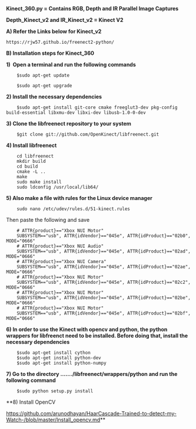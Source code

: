 **Kinect_360.py = Contains RGB, Depth and IR Parallel Image Captures**

**Depth_Kinect_v2 and IR_Kinect_v2 = Kinect V2**

**A) Refer the Links below for Kinect_v2**
  
  	https://rjw57.github.io/freenect2-python/

**B) Installation steps for Kinect_360**

**1)  Open a terminal and run the following commands**
        
        $sudo apt-get update
        
        $sudo apt-get upgrade
**2) Install the necessary dependencies**
        
        $sudo apt-get install git-core cmake freeglut3-dev pkg-config build-essential libxmu-dev libxi-dev libusb-1.0-0-dev
        
**3) Clone the libfreenect repository to your system**
        
        $git clone git://github.com/OpenKinect/libfreenect.git
	
**4) Install libfreenect**

        cd libfreenect
        mkdir build
        cd build
        cmake -L ..
        make
        sudo make install
        sudo ldconfig /usr/local/lib64/

**5) Also make a file with rules for the Linux device manager**

        sudo nano /etc/udev/rules.d/51-kinect.rules

Then paste the following and save
        
        # ATTR{product}=="Xbox NUI Motor"
        SUBSYSTEM=="usb", ATTR{idVendor}=="045e", ATTR{idProduct}=="02b0", MODE="0666"
        # ATTR{product}=="Xbox NUI Audio"
        SUBSYSTEM=="usb", ATTR{idVendor}=="045e", ATTR{idProduct}=="02ad", MODE="0666"
        # ATTR{product}=="Xbox NUI Camera"
        SUBSYSTEM=="usb", ATTR{idVendor}=="045e", ATTR{idProduct}=="02ae", MODE="0666"
        # ATTR{product}=="Xbox NUI Motor"
        SUBSYSTEM=="usb", ATTR{idVendor}=="045e", ATTR{idProduct}=="02c2", MODE="0666"
        # ATTR{product}=="Xbox NUI Motor"
        SUBSYSTEM=="usb", ATTR{idVendor}=="045e", ATTR{idProduct}=="02be", MODE="0666"
        # ATTR{product}=="Xbox NUI Motor"
        SUBSYSTEM=="usb", ATTR{idVendor}=="045e", ATTR{idProduct}=="02bf", MODE="0666"

**6) In order to use the Kinect with opencv and python, the python wrappers for libfreenct need to be installed. Before doing that, install the necessary dependencies**

        $sudo apt-get install cython
        $sudo apt-get install python-dev
        $sudo apt-get install python-numpy
        
 **7) Go to the directory ……./libfreenect/wrappers/python and run the following command**
 
        $sudo python setup.py install
	
 **8)  Install OpenCV
 
 https://github.com/arunodhayan/HaarCascade-Trained-to-detect-my-Watch-/blob/master/Install_opencv.md**
 
        
